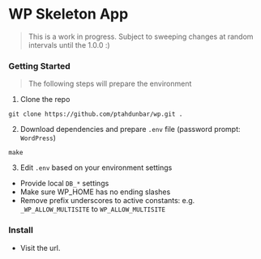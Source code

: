 # WP Skeleton App

> This is a work in progress. Subject to sweeping changes at random intervals until the 1.0.0 :)

### Getting Started
> The following steps will prepare the environment

1. Clone the repo

```
git clone https://github.com/ptahdunbar/wp.git .
```

2. Download dependencies and prepare `.env` file (password prompt: `WordPress`) 

```
make
```


3. Edit `.env` based on your environment settings
* Provide local `DB_*` settings
* Make sure WP_HOME has no ending slashes
* Remove prefix underscores to active constants: e.g. `_WP_ALLOW_MULTISITE` to `WP_ALLOW_MULTISITE`

### Install
* Visit the url.
